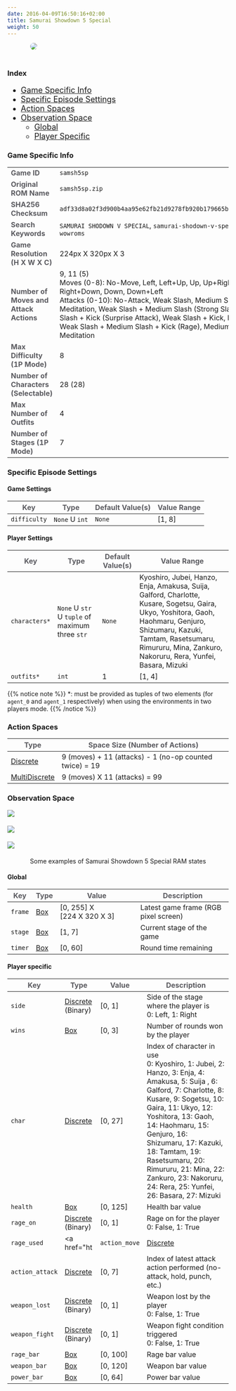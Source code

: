 ```yaml
---
date: 2016-04-09T16:50:16+02:00
title: Samurai Showdown 5 Special
weight: 50
---
```


<figure style="margin-bottom:0px; margin-top:0px; margin-right:auto; margin-left:auto; width: 400px;">
  <img src="../../../images/envs/samsh5sp.jpg" style="margin-bottom:20px; border-radius: 10px;"/>
</figure>

### Index

<div style="font-size:1.125rem;">

- <a href="./#game-specific-info">Game Specific Info</a>
- <a href="./#specific-episode-settings">Specific Episode Settings</a>
- <a href="./#action-spaces">Action Spaces</a>
- <a href="./#observation-space">Observation Space</a>
  - <a href="./#global">Global</a>
  - <a href="./#player-specific">Player Specific</a>

</div>

### Game Specific Info

|                                                                                                                          |                                                                                                                                                                                                                                                                                                                                                                                 |
| ------------------------------------------------------------------------------------------------------------------------ | ------------------------------------------------------------------------------------------------------------------------------------------------------------------------------------------------------------------------------------------------------------------------------------------------------------------------------------------------------------------------------- |
| <strong><span style="color:#5B5B60;">Game ID</span></strong>                                                             | `samsh5sp`                                                                                                                                                                                                                                                                                                                                                                      |
| <strong><span style="color:#5B5B60;">Original ROM Name</span></strong>                                                   | `samsh5sp.zip`                                                                                                                                                                                                                                                                                                                                                                  |
| <strong><span style="color:#5B5B60;">SHA256 Checksum</span></strong>                                                     | `adf33d8a02f3d900b4aa95e62fb21d9278fb920b179665b12a489bd39a6c103d`                                                                                                                                                                                                                                                                                                              |
| <strong><span style="color:#5B5B60;">Search Keywords</span></strong>                                                     | `SAMURAI SHODOWN V SPECIAL`, `samurai-shodown-v-special`, `100347`, `wowroms`                                                                                                                                                                                                                                                                                                   |
| <strong><span style="color:#5B5B60;">Game Resolution<br>(H X W X C)</span></strong>                                      | 224px&#160;X&#160;320px&#160;X&#160;3                                                                                                                                                                                                                                                                                                                                           |
| <strong><span style="color:#5B5B60;">Number of Moves and Attack Actions</span></strong> | 9, 11 (5)<br>Moves (0-8): No-Move, Left, Left+Up, Up, Up+Right, Right, Right+Down, Down, Down+Left<br>Attacks (0-10): No-Attack, Weak Slash, Medium Slash, Kick, Meditation, Weak Slash + Medium Slash (Strong Slash), Medium Slash + Kick (Surprise Attack), Weak Slash + Kick, Kick + Meditation, Weak Slash + Medium Slash + Kick (Rage), Medium Slash + Kick + Meditation |
| <strong><span style="color:#5B5B60;">Max Difficulty (1P Mode)</span></strong>                                            | 8                                                                                                                                                                                                                                                                                                                                                                               |
| <strong><span style="color:#5B5B60;">Number of Characters (Selectable)</span></strong>                                   | 28 (28)                                                                                                                                                                                                                                                                                                                                                                         |
| <strong><span style="color:#5B5B60;">Max Number of Outfits</span></strong>                                               | 4                                                                                                                                                                                                                                                                                                                                                                               |
| <strong><span style="color:#5B5B60;">Number of Stages (1P Mode)</span></strong>                                          | 7                                                                                                                                                                                                                                                                                                                                                                               |

### Specific Episode Settings

#### Game Settings

| <strong><span style="color:#5B5B60;">Key</span></strong> | <strong><span style="color:#5B5B60;">Type</span></strong> | <strong><span style="color:#5B5B60;">Default Value(s)</span></strong> | <strong><span style="color:#5B5B60;">Value Range</span></strong>                                                                                                                                                                            |
| -------------------------------------------------------- | --------------------------------------------------------- | --------------------------------------------------------------------- | ------------------------------------------------------------------------------------------------------------------------------------------------------------------------------------------------------------------------------------------- |
| `difficulty`                                             | `None` U `int`                                                     | `None`                                                                     | [1, 8]                                                                                                                                                                                                                                      |

#### Player Settings

| <strong><span style="color:#5B5B60;">Key</span></strong> | <strong><span style="color:#5B5B60;">Type</span></strong> | <strong><span style="color:#5B5B60;">Default Value(s)</span></strong> | <strong><span style="color:#5B5B60;">Value Range</span></strong>                                                                                                                                                                            |
| -------------------------------------------------------- | --------------------------------------------------------- | --------------------------------------------------------------------- | ------------------------------------------------------------------------------------------------------------------------------------------------------------------------------------------------------------------------------------------- |
| `characters*`                                             | `None` U `str` U `tuple` of maximum three `str`                   | `None`                                                              | Kyoshiro, Jubei, Hanzo, Enja, Amakusa, Suija, Galford, Charlotte, Kusare, Sogetsu, Gaira, Ukyo, Yoshitora, Gaoh, Haohmaru, Genjuro, Shizumaru, Kazuki, Tamtam, Rasetsumaru, Rimururu, Mina, Zankuro, Nakoruru, Rera, Yunfei, Basara, Mizuki |
| `outfits*`                                           | `int`                                                     | 1                                                                     | [1, 4]                                                                                                                                                                                                                                      |

{{% notice note %}}
*: must be provided as tuples of two elements (for `agent_0` and `agent_1` respectively) when using the environments in two players mode.
{{% /notice %}}

### Action Spaces

| <strong><span style="color:#5B5B60;">Type</span></strong>                                                          | <strong><span style="color:#5B5B60;">Space Size (Number of Actions)</span></strong> |
| ------------------------------------------------------------------------------------------------------------------ | ----------------------------------------------------------------------------------- |
| <a href="https://github.com/Farama-Foundation/Gymnasium/blob/main/gymnasium/spaces/discrete.py" target="blank_">Discrete</a>            | 9 (moves) + 11 (attacks) - 1 (no-op counted twice) = 19                         |
| <a href="https://github.com/Farama-Foundation/Gymnasium/blob/main/gymnasium/spaces/multi_discrete.py" target="blank_">MultiDiscrete</a> | 9 (moves) X 11 (attacks) = 99                                                         |

### Observation Space

<figure style="margin-bottom:0px; margin-top:0px; margin-right:auto; margin-left:auto;">
  <img src="../../../images/envs/samsh5spData.png" style="margin-bottom:20px;">
</figure>

<figure style="margin-bottom:0px; margin-top:0px; margin-right:auto; margin-left:auto;">
  <img src="../../../images/envs/samsh5spData2.png" style="margin-bottom:20px;">
</figure>

<figure style="margin-bottom:0px; margin-top:0px; margin-right:auto; margin-left:auto;">
  <img src="../../../images/envs/samsh5spData3.png" style="margin-bottom:20px;">
  <figcaption align="middle">Some examples of Samurai Showdown 5 Special RAM states</figcaption>
</figure>

#### Global

| <strong><span style="color:#5B5B60;">Key</span></strong> | <strong><span style="color:#5B5B60;">Type</span></strong>                                     | <strong><span style="color:#5B5B60;">Value</span></strong> | <strong><span style="color:#5B5B60;">Description</span></strong> |
| -------------------------------------------------------- | --------------------------------------------------------------------------------------------- | ---------------------------------------------------------- | ---------------------------------------------------------------- |
| `frame`                                                  | <a href="https://github.com/Farama-Foundation/Gymnasium/blob/main/gymnasium/spaces/box.py" target="blank_">Box</a> | [0,&#160;255] X [224&#160;X&#160;320&#160;X&#160;3]        | Latest game frame (RGB pixel screen)                             |
| `stage`                                                  | <a href="https://github.com/Farama-Foundation/Gymnasium/blob/main/gymnasium/spaces/box.py" target="blank_">Box</a> | [1, 7]                                                     | Current stage of the game                                        |
| `timer`                                                  | <a href="https://github.com/Farama-Foundation/Gymnasium/blob/main/gymnasium/spaces/box.py" target="blank_">Box</a> | [0, 60]                                                           | Round time remaining                                        |

#### Player specific

| <strong><span style="color:#5B5B60;">Key</span></strong> | <strong><span style="color:#5B5B60;">Type</span></strong>                                                        | <strong><span style="color:#5B5B60;">Value</span></strong> | <strong><span style="color:#5B5B60;">Description</span></strong>                                                                                                                                                                                                                                                                                                                                                                                                                             |
| -------------------------------------------------------- | ---------------------------------------------------------------------------------------------------------------- | ---------------------------------------------------------- | -------------------------------------------------------------------------------------------------------------------------------------------------------------------------------------------------------------------------------------------------------------------------------------------------------------------------------------------------------------------------------------------------------------------------------------------------------------------------------------------- |
| `side`                                      | <a href="https://github.com/Farama-Foundation/Gymnasium/blob/main/gymnasium/spaces/discrete.py" target="blank_">Discrete</a> (Binary) | [0,&#160;1]                                                | Side of the stage where the player is<br>0: Left, 1: Right                                                                                                                                                                                                                                                                                                                                                                                                                                   |
| `wins`                                      | <a href="https://github.com/Farama-Foundation/Gymnasium/blob/main/gymnasium/spaces/box.py" target="blank_">Box</a>                    | [0,&#160;3]                                                | Number of rounds won by the player                                                                                                                                                                                                                                                                                                                                                                                                                                                           |
| `char`                                      | <a href="https://github.com/Farama-Foundation/Gymnasium/blob/main/gymnasium/spaces/discrete.py" target="blank_">Discrete</a>          | [0,&#160;27]                                               | Index of character in use<br>0: Kyoshiro, 1: Jubei, 2: Hanzo, 3: Enja, 4: Amakusa, 5: Suija , 6: Galford, 7: Charlotte, 8: Kusare, 9: Sogetsu, 10: Gaira, 11: Ukyo, 12: Yoshitora, 13: Gaoh, 14: Haohmaru, 15: Genjuro, 16: Shizumaru, 17: Kazuki, 18: Tamtam, 19: Rasetsumaru, 20: Rimururu, 21: Mina, 22: Zankuro, 23: Nakoruru, 24: Rera, 25: Yunfei, 26: Basara, 27: Mizuki                                                                                                              |
| `health`                                  | <a href="https://github.com/Farama-Foundation/Gymnasium/blob/main/gymnasium/spaces/box.py" target="blank_">Box</a>                    | [0,&#160;125]                                              | Health bar value                                                                                                                                                                                                                                                                                                                                                                                                                                                                             |
| `rage_on`                                  | <a href="https://github.com/Farama-Foundation/Gymnasium/blob/main/gymnasium/spaces/discrete.py" target="blank_">Discrete</a> (Binary) | [0,&#160;1]                                                | Rage on for the player<br>0: False, 1: True                                                                                                                                                                                                                                                                                                                                                                                                                                                  |
| `rage_used`                              | <a href="ht| `action_move`                                         | <a href="https://github.com/Farama-Foundation/Gymnasium/blob/main/gymnasium/spaces/discrete.py" target="blank_">Discrete</a>          | [0,&#160;8]                                                | Index of latest move action performed (no-move, left, left+up, up, etc.)                                                                                                                                                                                                                                                                                                                                                                                                                     |
| `action_attack`                                       | <a href="https://github.com/Farama-Foundation/Gymnasium/blob/main/gymnasium/spaces/discrete.py" target="blank_">Discrete</a>          | [0,&#160;7]                                 | Index of latest attack action performed (no-attack, hold, punch, etc.)                                                                                                                                                                                                                                                                                                                                                          |tps://github.com/Farama-Foundation/Gymnasium/blob/main/gymnasium/spaces/discrete.py" target="blank_">Discrete</a> (Binary) | [0,&#160;1]                                                | Rage used by the player<br>0: False, 1: True                                                                                                                                                                                                                                                                                                                                                                                                                                                 |
| `weapon_lost`                          | <a href="https://github.com/Farama-Foundation/Gymnasium/blob/main/gymnasium/spaces/discrete.py" target="blank_">Discrete</a> (Binary) | [0,&#160;1]                                                | Weapon lost by the player<br>0: False, 1: True                                                                                                                                                                                                                                                                                                                                                                                                                                               |
| `weapon_fight`                        | <a href="https://github.com/Farama-Foundation/Gymnasium/blob/main/gymnasium/spaces/discrete.py" target="blank_">Discrete</a> (Binary) | [0,&#160;1]                                                | Weapon fight condition triggered<br>0: False, 1: True                                                                                                                                                                                                                                                                                                                                                                                                                                        |
| `rage_bar`                                | <a href="https://github.com/Farama-Foundation/Gymnasium/blob/main/gymnasium/spaces/box.py" target="blank_">Box</a>                    | [0,&#160;100]                                           | Rage bar value                                                                                                                                                                                                                                                                                                                                                                                                                                                                               |
| `weapon_bar`                            | <a href="https://github.com/Farama-Foundation/Gymnasium/blob/main/gymnasium/spaces/box.py" target="blank_">Box</a>                    | [0,&#160;120]                                              | Weapon bar value                                                                                                                                                                                                                                                                                                                                                                                                                                                                             |
| `power_bar`                              | <a href="https://github.com/Farama-Foundation/Gymnasium/blob/main/gymnasium/spaces/box.py" target="blank_">Box</a>                    | [0,&#160;64]                                               | Power bar value                                                                                                                                                                                                                                                                                                                                                                                                                                                                              |
